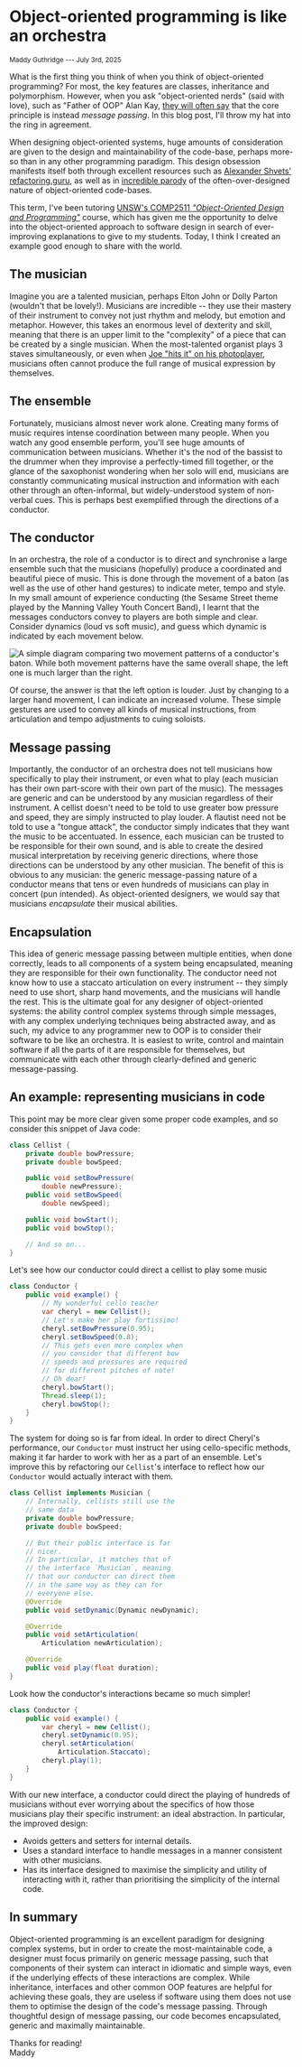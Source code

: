 # Object-oriented programming is like an orchestra

<small>Maddy Guthridge --- July 3rd, 2025</small>

What is the first thing you think of when you think of object-oriented programming? For most, the key features are classes, inheritance and polymorphism. However, when you ask "object-oriented nerds" (said with love), such as "Father of OOP" Alan Kay, [they will often say](https://www.purl.org/stefan_ram/pub/doc_kay_oop_en) that the core principle is instead *message passing*. In this blog post, I'll throw my hat into the ring in agreement.

When designing object-oriented systems, huge amounts of consideration are given to the design and maintainability of the code-base, perhaps more-so than in any other programming paradigm. This design obsession manifests itself both through excellent resources such as [Alexander Shvets' refactoring.guru](https://refactoring.guru), as well as in [incredible parody](https://github.com/EnterpriseQualityCoding/FizzBuzzEnterpriseEdition) of the often-over-designed nature of object-oriented code-bases.

This term, I've been tutoring [UNSW's COMP2511 *"Object-Oriented Design and Programming"*](https://handbook.unsw.edu.au/undergraduate/courses/current/comp2511) course, which has given me the opportunity to delve into the object-oriented approach to software design in search of ever-improving explanations to give to my students. Today, I think I created an example good enough to share with the world.

## The musician

Imagine you are a talented musician, perhaps Elton John or Dolly Parton (wouldn't that be lovely!). Musicians are incredible -- they use their mastery of their instrument to convey not just rhythm and melody, but emotion and metaphor. However, this takes an enormous level of dexterity and skill, meaning that there is an upper limit to the "complexity" of a piece that can be created by a single musician. When the most-talented organist plays 3 staves simultaneously, or even when [Joe "hits it" on his photoplayer](https://youtu.be/OihbIgXBsMU), musicians often cannot produce the full range of musical expression by themselves.

## The ensemble

Fortunately, musicians almost never work alone. Creating many forms of music requires intense coordination between many people. When you watch any good ensemble perform, you'll see huge amounts of communication between musicians. Whether it's the nod of the bassist to the drummer when they improvise a perfectly-timed fill together, or the glance of the saxophonist wondering when her solo will end, musicians are constantly communicating musical instruction and information with each other through an often-informal, but widely-understood system of non-verbal cues. This is perhaps best exemplified through the directions of a conductor.

## The conductor

In an orchestra, the role of a conductor is to direct and synchronise a large ensemble such that the musicians (hopefully) produce a coordinated and beautiful piece of music. This is done through the movement of a baton (as well as the use of other hand gestures) to indicate meter, tempo and style. In my small amount of experience conducting (the Sesame Street theme played by the Manning Valley Youth Concert Band), I learnt that the messages conductors convey to players are both simple and clear. Consider dynamics (loud vs soft music), and guess which dynamic is indicated by each movement below.

![A simple diagram comparing two movement patterns of a conductor's baton. While both movement patterns have the same overall shape, the left one is much larger than the right.](/data/blog/oop-orchestra/baton-movement.png)

Of course, the answer is that the left option is louder. Just by changing to a larger hand movement, I can indicate an increased volume. These simple gestures are used to convey all kinds of musical instructions, from articulation and tempo adjustments to cuing soloists.

## Message passing

Importantly, the conductor of an orchestra does not tell musicians how specifically to play their instrument, or even what to play (each musician has their own part-score with their own part of the music). The messages are generic and can be understood by any musician regardless of their instrument. A cellist doesn't need to be told to use greater bow pressure and speed, they are simply instructed to play louder. A flautist need not be told to use a "tongue attack", the conductor simply indicates that they want the music to be accentuated. In essence, each musician can be trusted to be responsible for their own sound, and is able to create the desired musical interpretation by receiving generic directions, where those directions can be understood by any other musician. The benefit of this is obvious to any musician: the generic message-passing nature of a conductor means that tens or even hundreds of musicians can play in concert (pun intended). As object-oriented designers, we would say that musicians *encapsulate* their musical abilities.

## Encapsulation

This idea of generic message passing between multiple entities, when done correctly, leads to all components of a system being encapsulated, meaning they are responsible for their own functionality. The conductor need not know how to use a staccato articulation on every instrument -- they simply need to use short, sharp hand movements, and the musicians will handle the rest. This is the ultimate goal for any designer of object-oriented systems: the ability control complex systems through simple messages, with any complex underlying techniques being abstracted away, and as such, my advice to any programmer new to OOP is to consider their software to be like an orchestra. It is easiest to write, control and maintain software if all the parts of it are responsible for themselves, but communicate with each other through clearly-defined and generic message-passing.

## An example: representing musicians in code

This point may be more clear given some proper code examples, and so consider this snippet of Java code:

```java
class Cellist {
    private double bowPressure;
    private double bowSpeed;

    public void setBowPressure(
        double newPressure);
    public void setBowSpeed(
        double newSpeed);

    public void bowStart();
    public void bowStop();

    // And so on...
}
```

Let's see how our conductor could direct a cellist to play some music

```java
class Conductor {
    public void example() {
        // My wonderful cello teacher
        var cheryl = new Cellist();
        // Let's make her play fortissimo!
        cheryl.setBowPressure(0.95);
        cheryl.setBowSpeed(0.8);
        // This gets even more complex when
        // you consider that different bow 
        // speeds and pressures are required 
        // for different pitches of note! 
        // Oh dear!
        cheryl.bowStart();
        Thread.sleep(1);
        cheryl.bowStop();
    }
}
```

The system for doing so is far from ideal. In order to direct Cheryl's performance, our `Conductor` must instruct her using cello-specific methods, making it far harder to work with her as a part of an ensemble. Let's improve this by refactoring our `Cellist`'s interface to reflect how our `Conductor` would actually interact with them.

```java
class Cellist implements Musician {
    // Internally, cellists still use the 
    // same data
    private double bowPressure;
    private double bowSpeed;

    // But their public interface is far
    // nicer.
    // In particular, it matches that of
    // the interface `Musician`, meaning 
    // that our conductor can direct them
    // in the same way as they can for
    // everyone else.
    @Override
    public void setDynamic(Dynamic newDynamic);

    @Override
    public void setArticulation(
        Articulation newArticulation);

    @Override
    public void play(float duration);
}
```

Look how the conductor's interactions became so much simpler!

```java
class Conductor {
    public void example() {
        var cheryl = new Cellist();
        cheryl.setDynamic(0.95);
        cheryl.setArticulation(
            Articulation.Staccato);
        cheryl.play(1);
    }
}
```

With our new interface, a conductor could direct the playing of hundreds of musicians without ever worrying about the specifics of how those musicians play their specific instrument: an ideal abstraction. In particular, the improved design:

- Avoids getters and setters for internal details.
- Uses a standard interface to handle messages in a manner consistent with other musicians.
- Has its interface designed to maximise the simplicity and utility of interacting with it, rather than prioritising the simplicity of the internal code.

## In summary

Object-oriented programming is an excellent paradigm for designing complex systems, but in order to create the most-maintainable code, a designer must focus primarily on generic message passing, such that components of their system can interact in idiomatic and simple ways, even if the underlying effects of these interactions are complex. While inheritance, interfaces and other common OOP features are helpful for achieving these goals, they are useless if software using them does not use them to optimise the design of the code's message passing. Through thoughtful design of message passing, our code becomes encapsulated, generic and maximally maintainable.

Thanks for reading!
<br>
Maddy

